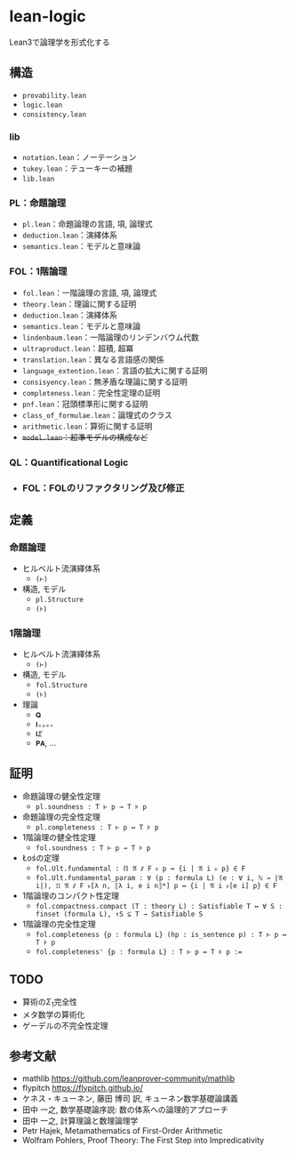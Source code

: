 # lean-logic
Lean3で論理学を形式化する

## 構造
  - `provability.lean`
  - `logic.lean`
  - `consistency.lean`
### lib
  - `notation.lean`：ノーテーション
  - `tukey.lean`：テューキーの補題
  - `lib.lean`
### PL：命題論理
  - `pl.lean`：命題論理の言語, 項, 論理式
  - `deduction.lean`：演繹体系
  - `semantics.lean`：モデルと意味論
### FOL：1階論理
  - `fol.lean`：一階論理の言語, 項, 論理式
  - `theory.lean`：理論に関する証明
  - `deduction.lean`：演繹体系
  - `semantics.lean`：モデルと意味論
  - `lindenbaum.lean`：一階論理のリンデンバウム代数
  - `ultraproduct.lean`：超積, 超冪
  - `translation.lean`：異なる言語感の関係
  - `language_extention.lean`：言語の拡大に関する証明
  - `consisyency.lean`：無矛盾な理論に関する証明
  - `completeness.lean`：完全性定理の証明
  - `pnf.lean`：冠頭標準形に関する証明
  - `class_of_formulae.lean`：論理式のクラス
  - `arithmetic.lean`：算術に関する証明
  - ~~`model.lean`：超準モデルの構成など~~

### QL：Quantificational Logic
  - ### FOL：FOLのリファクタリング及び修正

## 定義
### 命題論理
- ヒルベルト流演繹体系
  - `(⊢)`
- 構造, モデル
  - `pl.Structure`
  - `(⊧)`
### 1階論理
- ヒルベルト流演繹体系
  - `(⊢)`
- 構造, モデル
  - `fol.Structure`
  - `(⊧)`
- 理論
  - `𝐐`
  - `𝐈ₒₚₑₙ`
  - `𝐈𝛴`
  - `𝐏𝐀`, ...

## 証明
- 命題論理の健全性定理
  - `pl.soundness : T ⊢ p → T ⊧ p`
- 命題論理の完全性定理
  - `pl.completeness : T ⊢ p ↔ T ⊧ p`
- 1階論理の健全性定理
  - `fol.soundness : T ⊢ p → T ⊧ p`
- Łośの定理
  - `fol.Ult.fundamental : ℿ 𝔄 ⫽ F ⊧ p ↔ {i | 𝔄 i ⊧ p} ∈ F`
  - `fol.Ult.fundamental_param : ∀ (p : formula L) (e : ∀ i, ℕ → |𝔄 i|), ℿ 𝔄 ⫽ F ⊧[λ n, ⟦λ i, e i n⟧*] p ↔ {i | 𝔄 i ⊧[e i] p} ∈ F`
- 1階論理のコンパクト性定理
  - `fol.compactness.compact (T : theory L) : Satisfiable T ↔ ∀ S : finset (formula L), ↑S ⊆ T → Satisfiable S`
- 1階論理の完全性定理
  - `fol.completeness {p : formula L} (hp : is_sentence p) : T ⊢ p ↔ T ⊧ p`  
  - `fol.completeness' {p : formula L} : T ⊢ p ↔ T ⊧ p :=`

## TODO
  - 算術の$\Sigma_1$完全性
  - メタ数学の算術化
  - ゲーデルの不完全性定理

## 参考文献
  - mathlib https://github.com/leanprover-community/mathlib
  - flypitch https://flypitch.github.io/
  - ケネス・キューネン, 藤田 博司 訳, キューネン数学基礎論講義
  - 田中 一之, 数学基礎論序説: 数の体系への論理的アプローチ
  - 田中 一之, 計算理論と数理論理学
  - Petr Hajek, Metamathematics of First-Order Arithmetic
  - Wolfram Pohlers, Proof Theory: The First Step into Impredicativity